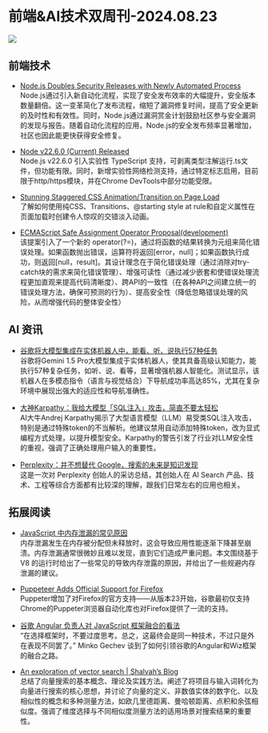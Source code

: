 # 前端&AI技术双周刊-2024.08.23
![](https://gips1.baidu.com/it/u=2263287872,2077391891&fm=3028&app=3028&f=PNG&fmt=auto&q=100&size=f900_383)

## 前端技术
- [Node.js Doubles Security Releases with Newly Automated Process](https://socket.dev/blog/node-js-doubles-security-releases-with-newly-automated-process)
<br>Node.js通过引入新自动化流程，实现了安全发布效率的大幅提升，安全版本数量翻倍。这一变革简化了发布流程，缩短了漏洞修复时间，提高了安全更新的及时性和有效性。同时，Node.js通过漏洞赏金计划鼓励社区参与安全漏洞的发现与报告。随着自动化流程的应用，Node.js的安全发布频率显著增加，社区也因此能更快获得安全修复。

- [Node v22.6.0 (Current) Released](https://nodejs.org/en/blog/release/v22.6.0)
<br>Node.js v22.6.0 引入实验性 TypeScript 支持，可剥离类型注解运行.ts文件，但功能有限。同时，新增实验性网络检测支持，通过特定标志启用，目前限于http/https模块，并在Chrome DevTools中部分功能受限。

- [Stunning Staggered CSS Animation/Transition on Page Load](https://www.youtube.com/watch?v=8AmccR91d80)
<br>了解如何使用纯CSS、Transitions、@starting style at rule和自定义属性在页面加载时创建令人惊叹的交错淡入动画。

- [ECMAScript Safe Assignment Operator Proposal(development)](https://github.com/arthurfiorette/proposal-safe-assignment-operator)
<br>该提案引入了一个新的 operator(?=)，通过将函数的结果转换为元组来简化错误处理。如果函数抛出错误，运算符将返回[error，null]；如果函数执行成功，则返回[null，result]。其设计理念在于简化错误处理（通过消除对try-catch块的需求来简化错误管理）、增强可读性（通过减少嵌套和使错误处理流程更加直观来提高代码清晰度）、跨API的一致性（在各种API之间建立统一的错误处理方法，确保可预测的行为）、提高安全性（降低忽略错误处理的风险，从而增强代码的整体安全性）

## AI 资讯
- [谷歌将大模型集成在实体机器人中，能看、听、说执行57种任务](https://mp.weixin.qq.com/s/YQaPG08Xy0HYtear_McUKg)
<br>谷歌将Gemini 1.5 Pro大模型集成于实体机器人，使其具备高级认知能力，能执行57种复杂任务，如听、说、看等，显著增强机器人智能化。测试显示，该机器人在多模态指令（语言与视觉结合）下导航成功率高达85%，尤其在复杂环境中展现出强大的适应性和导航准确性。
- [大神Karpathy：我给大模型「SQL注入」攻击，简直不要太轻松](https://mp.weixin.qq.com/s/d460H-Z8SLUqp5PZZKVpMA)
<br>AI大牛Andrej Karpathy揭示了大型语言模型（LLM）易受类SQL注入攻击，特别是通过特殊token的不当解析。他建议禁用自动添加特殊token，改为显式编程方式处理，以提升模型安全。Karpathy的警告引发了行业对LLM安全性的重视，强调了正确处理用户输入的重要性。

- [Perplexity：并不想替代 Google，搜索的未来是知识发现](https://mp.weixin.qq.com/s/dWtLV5-EaVHGJg8WClfKuA)
<br>这是一次对 Perplexity 创始人的采访总结，其创始人在 AI Search 产品、技术、工程等综合方面都有比较深的理解，跟我们日常左右的应用也相关。


## 拓展阅读
- [JavaScript 中内存泄漏的常见原因](https://www.trevorlasn.com/blog/common-causes-of-memory-leaks-in-javascript)
<br>内存泄漏发生在内存被分配但未释放时，这会导致应用性能逐渐下降甚至崩溃。内存泄漏通常很微妙且难以发现，直到它们造成严重问题。本文围绕基于 V8 的运行时给出了一些常见的导致内存泄露的原因，并给出了一些规避内存泄漏的建议。

- [Puppeteer Adds Official Support for Firefox](https://hacks.mozilla.org/2024/08/puppeteer-support-for-firefox/)
  <br>Puppeter增加了对Firefox的官方支持——从版本23开始，谷歌最初仅支持Chrome的Puppeter浏览器自动化库也对Firefox提供了一流的支持。

- [谷歌 Angular 负责人对 JavaScript 框架融合的看法](https://thenewstack.io/google-angular-lead-sees-convergence-in-javascript-frameworks/)
<br>“在选择框架时，不要过度思考。总之，这最终会是同一种技术，不过只是外在表现不同罢了。” Minko Gechev 谈到了如何引领谷歌的Angular和Wiz框架的融合之路。

- [An exploration of vector search | Shalvah’s Blog](https://blog.shalvah.me/posts/an-exploration-of-vector-search)
<br>总结了向量搜索的基本概念、理论及实践方法。阐述了将项目与输入词转化为向量进行搜索的核心思想，并讨论了向量的定义、非数值实体的数字化、以及相似性的概念和多种测量方法，如欧几里德距离、曼哈顿距离、点积和余弦相似度。强调了维度选择与不同相似度测量方法的适用场景对搜索结果的重要性。

